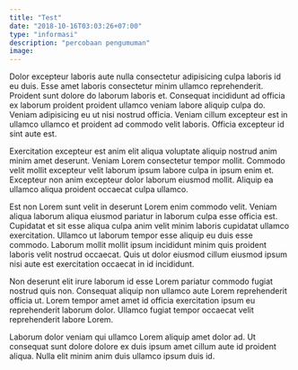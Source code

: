 ```yaml
---
title: "Test"
date: "2018-10-16T03:03:26+07:00"
type: "informasi"
description: "percobaan pengumuman"
image:  
---
```

Dolor excepteur laboris aute nulla consectetur adipisicing culpa laboris id eu duis. Esse amet laboris consectetur minim ullamco reprehenderit. Proident sunt dolore do laborum laboris et. Consequat incididunt ad officia ex laborum proident proident ullamco veniam labore aliquip culpa do. Veniam adipisicing eu ut nisi nostrud officia. Veniam cillum excepteur est in ullamco ullamco et proident ad commodo velit laboris. Officia excepteur id sint aute est.

Exercitation excepteur est anim elit aliqua voluptate aliquip nostrud anim minim amet deserunt. Veniam Lorem consectetur tempor mollit. Commodo velit mollit excepteur velit laborum ipsum labore culpa in ipsum enim et. Excepteur non anim excepteur dolor laborum eiusmod mollit. Aliquip ea ullamco aliqua proident occaecat culpa ullamco.

Est non Lorem sunt velit in deserunt Lorem enim commodo velit. Veniam aliqua laborum aliqua eiusmod pariatur in laborum culpa esse officia est. Cupidatat et sit esse aliqua culpa anim velit minim laboris cupidatat ullamco exercitation. Ullamco ut laborum tempor esse aliquip eu duis esse commodo. Laborum mollit mollit ipsum incididunt minim quis proident laboris velit nostrud occaecat. Quis ut dolor eiusmod cillum eiusmod ipsum nisi aute est exercitation occaecat in id incididunt.

Non deserunt elit irure laborum id esse Lorem pariatur commodo fugiat nostrud quis non. Consequat aliquip non ullamco aute Lorem reprehenderit officia ut. Lorem tempor amet amet id officia exercitation ipsum eu reprehenderit laborum dolor. Ullamco fugiat tempor occaecat velit reprehenderit labore Lorem.

Laborum dolor veniam qui ullamco Lorem aliquip amet dolor ad. Ut consequat sunt dolore dolore ex duis ipsum amet cillum aute id proident aliqua. Nulla elit minim anim duis ullamco ipsum duis id.